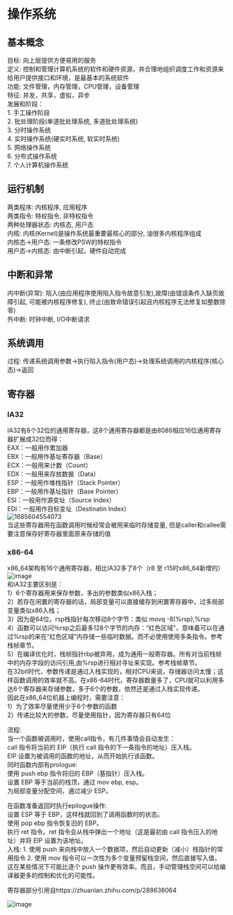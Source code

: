 # 操作系统
  ## 基本概念
  目标: 向上层提供方便易用的服务<br/>
  定义: 控制和管理计算机系统的软件和硬件资源，并合理地组织调度工作和资源来给用户提供接口和环境，是最基本的系统软件<br/>
  功能: 文件管理，内存管理，CPU管理，设备管理<br/>
  特征: 并发，共享，虚拟，异步<br/>
  发展和阶段：<br/>
    1. 手工操作阶段<br/>
    2. 批处理阶段(单道批处理系统, 多道批处理系统)<br/>
    3. 分时操作系统<br/>
    4. 实时操作系统(硬实时系统, 软实时系统)<br/>
    5. 网络操作系统<br/>
    6. 分布式操作系统<br/>
    7. 个人计算机操作系统<br/>
  ## 运行机制
   两类程序: 内核程序, 应用程序<br/>
   两类指令: 特权指令, 非特权指令<br/>
   两种处理器状态: 内核态, 用户态<br/>
   内核: 内核(Kernel)是操作系统最重要最核心的部分, 油很多内核程序组成<br/>
   内核态->用户态: 一条修改PSW的特权指令<br/>
   用户态->内核态: 由中断引起，硬件自动完成<br/>
  ## 中断和异常
   内中断(异常): 陷入(由应用程序使用陷入指令故意引发),故障(由错误条件入缺页故障引起, 可能被内核程序修复), 终止(由致命错误引起且内核程序无法修复如整数除零)<br/>
   外中断: 时钟中断, I/O中断请求<br/>
  ## 系统调用
   过程: 传递系统调用参数->执行陷入指令(用户态)->处理系统调用的内核程序(核心态)->返回<br/>
    
## 寄存器
   ### IA32
   IA32有8个32位的通用寄存器，这8个通用寄存器都是由8086相应16位通用寄存器扩展成32位而得：<br/>
   EAX：一般用作累加器<br/>
   EBX：一般用作基址寄存器（Base）<br/>
   ECX：一般用来计数（Count）<br/>
   EDX：一般用来存放数据（Data）<br/>
   ESP：一般用作堆栈指针（Stack Pointer）<br/>
   EBP：一般用作基址指针（Base Pointer）<br/>
   ESI：一般用作源变址（Source Index）<br/>
   EDI：一般用作目标变址（Destinatin Index）<br/>
   ![1685604554073](https://github.com/Leavaway/csnotes/assets/86211987/c393aae0-853d-4056-81ca-7d1d929f3bcd)<br/>
   当这些寄存器用在函数调用时候经常会被用来临时存储变量, 但是caller和callee需要注意保存好寄存器里面原来存储的值<br/>
   ### x86-64
   x86_64架构有16个通用寄存器，相比IA32多了8个（r8 至 r15时x86_64新增的）<br/>
   ![image](https://github.com/Leavaway/csnotes/assets/86211987/be0b87b6-995c-46f3-a732-b04089436503)<br/>
   和IA32主要区别是：<br/>
   1）6个寄存器用来保存参数，多出的参数类似x86入栈；<br/>
   2）若存在闲置的寄存器的话，局部变量可以直接缓存到闲置寄存器中，过多局部变量类似x86入栈；<br/>
   3）因为是64位，rsp栈指针每次移动8个字节：类似 movq -8(%rsp),%rsp<br/>
   4）函数可以访问％rsp之后最多128个字节的内存：“红色区域”，意味着可以在通过%rsp的来在“红色区域”内存储一些临时数据。而不必使用使用多条指令。参考栈帧章节。<br/>
   5）在编译优化时，栈帧指针rbp被弃用，成为通用一般寄存器。所有对当前栈帧中的内存字段的访问引用,由%rsp进行相对寻址来实现。参考栈帧章节。<br/>
   在32bit时代，参数传递是通过入栈实现的，相对CPU来说，存储器访问太慢；这样函数调用的效率就不高。在x86-64时代，寄存器数量多了，CPU就可以利用多达6个寄存器来存储参数，多于6个的参数，依然还是通过入栈实现传递。<br/>
   因此在x86_64位机器上编程时，需要注意：<br/>
   1）为了效率尽量使用少于6个参数的函数<br/>
   2）传递比较大的参数，尽量使用指针，因为寄存器只有64位<br/>
   
   流程: <br/>
   当一个函数被调用时，使用call指令，有几件事情会自动发生：<br/>
  call 指令将当前的 EIP（执行 call 指令的下一条指令的地址）压入栈。<br/>
  EIP 设置为被调用的函数的地址，从而开始执行该函数。<br/>
  同时函数内部有prologue: <br/>
  使用 push ebp 指令将旧的 EBP（基指针）压入栈。<br/>
  设置 EBP 等于当前的栈顶，通过 mov ebp, esp。<br/>
  为局部变量分配空间，通过减少 ESP。<br/>
  
  在函数准备返回时执行epilogue操作:<br/>
  设置 ESP 等于 EBP，这样栈就回到了调用函数时的状态。<br/>
  使用 pop ebp 指令恢复旧的 EBP。<br/>
  执行 ret 指令。ret 指令会从栈中弹出一个地址（这是最初由 call 指令压入的地址）并将 EIP 设置为该地址。<br/>
   入栈: 1. 使用 push 来向栈中放入一个数据项，然后自动更新（减小）栈指针的常用指令 2. 使用 mov 指令可以一次性为多个变量预留栈空间，然后直接写入值，这在某些情况下可能比逐个 push 操作更有效率。而且，手动管理栈空间可以给编译器更多的控制和优化的可能性。<br/>
   
   寄存器部分引用自https://zhuanlan.zhihu.com/p/288636064<br/>
   
   ![image](https://github.com/Leavaway/csnotes/assets/86211987/fa121299-0f94-4d11-8112-9d80356cdc83)
